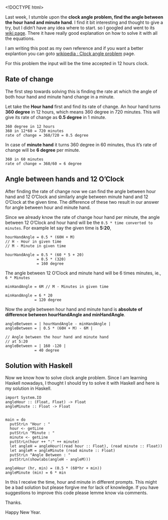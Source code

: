 &lt;!DOCTYPE html&gt;

Last week, I stumble upon the **clock angle problem, find the angle between the hour hand and minute hand**. I find it bit interesting and thought to give a try, but I didn’t have any idea where to start. so I googled and went to its [wiki page](https://en.wikipedia.org/wiki/Clock_angle_problem). There it have really good explanation on how to solve it with all the equations.

I am writing this post as my own reference and if you want a better explantion you can goto [wikipedia : Clock angle problem](https://en.wikipedia.org/wiki/Clock_angle_problem) page.

For this problem the input will be the time accepted in 12 hours clock.

Rate of change
--------------

The first step towards solving this is finding the rate at which the angle of both hour hand and minute hand change in a minute.

Let take the **Hour hand** first and find its rate of change. An hour hand turns **360 degree** in 12 hours, which means 360 degree in 720 minutes. This will give its rate of change as **0.5 degree** in 1 minute.

    360 degree in 12 hours
    360 in 12*60 = 720 minutes
    rate of change = 360/720 = 0.5 degree

In case of **minute hand** it turns 360 degree in 60 minutes, thus it’s rate of change will be **6 degree** per minute.

    360 in 60 minutes
    rate of change = 360/60 = 6 degree

Angle between hands and 12 O’Clock
----------------------------------

After finding the rate of change now we can find the angle between hour hand and 12 O’Clock and similarly angle between minute hand and 12 O’Clock at the given time. The difference of these two result in our answer for angle between hour and minute hand.

Since we already know the rate of change hour hand per minute, the angle between 12 O’Clock and hour hand will be the `0.5 * time converted to minutes`. For example let say the given time is **5:20**,

    hourHandAngle = 0.5 * (60H + M)
    // H - Hour in given time
    // M - Minute in given time

    hourHandAngle = 0.5 * (60 * 5 + 20)
                  = 0.5 * (320)
                  = 160 degree

The angle between 12 O’Clock and minute hand will be 6 times minutes, ie., `6 * Minutes`

    minHandAngle = 6M // M - Minutes in given time

    minHandAngle = 6 * 20
                 = 120 degree

Now the angle between hour hand and minute hand is **absolute of difference between hourHandAngle and minHandAngle**.

    angleBetween = | hourHandAngle - minHandAngle |
    angleBetween = | 0.5 * (60H + M) - 6M |

    // Angle between the hour hand and minute hand
    // at 5:20
    angleBetween = | 160 -120 |
                 = 40 degree

Solution with Haskell
---------------------

Now we know how to solve clock angle problem. Since I am learning Haskell nowadays, I thought I should try to solve it with Haskell and here is my solution in Haskell.

    import System.IO
    angleHour :: (Float, Float) -> Float
    angleMinute :: Float -> Float


    main = do
      putStrLn "Hour : "
      hour <- getLine
      putStrLn "Minute : "
      minute <- getLine
      putStrLn(hour ++ ":" ++ minute)
      let angleH = angleHour((read hour :: Float), (read minute :: Float))
      let angleM = angleMinute (read minute :: Float)
      putStrLn "Angle Between : "
      putStrLn(show(abs(angleH - angleM)))

    angleHour (hr, min) = (0.5 * (60*hr + min))
    angleMinute (min) = 6 * min

In this I receive the time, hour and minute in different prompts. This might be a bad solution but please forgive me for lack of knowledge. If you have suggestions to improve this code please lemme know via comments.

Thanks.

Happy New Year.
